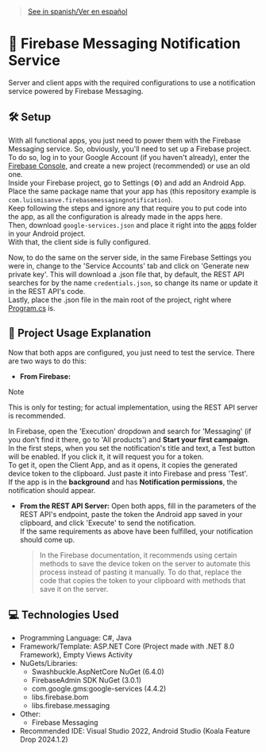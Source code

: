 > [See in spanish/Ver en español](https://github.com/LuisMiSanVe/FirebaseMessagingNotification/tree/spanish)
# 📲 Firebase Messaging Notification Service
Server and client apps with the required configurations to use a notification service powered by Firebase Messaging.

## 🛠️ Setup
With all functional apps, you just need to power them with the Firebase Messaging service. So, obviously, you'll need to set up a Firebase project.  
To do so, log in to your Google Account (if you haven't already), enter the [Firebase Console](https://console.firebase.google.com/), and create a new project (recommended) or use an old one.  
Inside your Firebase project, go to Settings (⚙️) and add an Android App. Place the same package name that your app has (this repository example is `com.luismisanve.firebasemessagingnotification`).  
Keep following the steps and ignore any that require you to put code into the app, as all the configuration is already made in the apps here.  
Then, download `google-services.json` and place it right into the [apps](https://github.com/LuisMiSanVe/FirebaseMessagingNotification/tree/main/FirebaseMessagingNotification/app) folder in your Android project.  
With that, the client side is fully configured.  

Now, to do the same on the server side, in the same Firebase Settings you were in, change to the 'Service Accounts' tab and click on 'Generate new private key'. This will download a .json file that, by default, the REST API searches for by the name `credentials.json`, so change its name or update it in the REST API's code.  
Lastly, place the .json file in the main root of the project, right where [Program.cs](https://github.com/LuisMiSanVe/FirebaseMessagingNotification/tree/main/FirebaseMessagingNotificationServer) is.

## 🚀 Project Usage Explanation
Now that both apps are configured, you just need to test the service. There are two ways to do this:

- **From Firebase:**
> [!NOTE]
> This is only for testing; for actual implementation, using the REST API server is recommended.
  
  In Firebase, open the 'Execution' dropdown and search for 'Messaging' (if you don't find it there, go to 'All products') and **Start your first campaign**.  
  In the first steps, when you set the notification's title and text, a Test button will be enabled. If you click it, it will request you for a token.  
  To get it, open the Client App, and as it opens, it copies the generated device token to the clipboard. Just paste it into Firebase and press 'Test'.  
  If the app is in the **background** and has **Notification permissions**, the notification should appear.

- **From the REST API Server:**
  Open both apps, fill in the parameters of the REST API's endpoint, paste the token the Android app saved in your clipboard, and click 'Execute' to send the notification.  
  If the same requirements as above have been fulfilled, your notification should come up.  
  > In the Firebase documentation, it recommends using certain methods to save the device token on the server to automate this process instead of pasting it manually. To do that, replace the code that copies the token to your clipboard with methods that save it on the server.

## 💻 Technologies Used
- Programming Language: C#, Java
- Framework/Template: ASP.NET Core (Project made with .NET 8.0 Framework), Empty Views Activity
- NuGets/Libraries:
  - Swashbuckle.AspNetCore NuGet (6.4.0)
  - FirebaseAdmin SDK NuGet (3.0.1)
  - com.google.gms:google-services (4.4.2)
  - libs.firebase.bom
  - libs.firebase.messaging
- Other:
  - Firebase Messaging
- Recommended IDE: Visual Studio 2022, Android Studio (Koala Feature Drop 2024.1.2)
